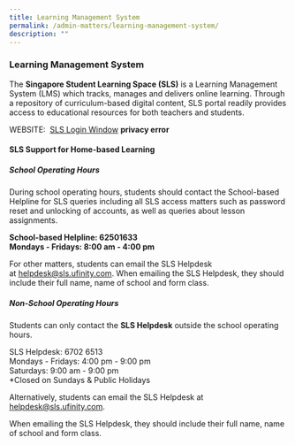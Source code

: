 ```yaml
---
title: Learning Management System
permalink: /admin-matters/learning-management-system/
description: ""
---
```

### **Learning Management System**

The **Singapore Student Learning Space (SLS)** is a Learning Management System (LMS) which tracks, manages and delivers online learning. Through a repository of curriculum-based digital content, SLS portal readily provides access to educational resources for both teachers and students.

WEBSITE:  [SLS Login Window](https://vle.learning.moe.edu.sg/login) **privacy error**

#### **SLS Support for Home-based Learning**

##### **School Operating Hours**

During school operating hours, students should contact the School-based Helpline for SLS queries including all SLS access matters such as password reset and unlocking of accounts, as well as queries about lesson assignments.

**School-based Helpline: 62501633**<br>
**Mondays - Fridays: 8:00 am - 4:00 pm**

For other matters, students can email the SLS Helpdesk at [helpdesk@sls.ufinity.com](mailto:helpdesk@sls.ufinity.com). When emailing the SLS Helpdesk, they should include their full name, name of school and form class.

##### **Non-School Operating Hours**
Students can only contact the **SLS Helpdesk** outside the school operating hours.

SLS Helpdesk: 6702 6513<br>
Mondays - Fridays: 4:00 pm - 9:00 pm<br>
Saturdays: 9:00 am - 9:00 pm<br>
\*Closed on Sundays & Public Holidays

Alternatively, students can email the SLS Helpdesk at  [helpdesk@sls.ufinity.com](mailto:helpdesk@sls.ufinity.com).

When emailing the SLS Helpdesk, they should include their full name, name of school and form class.